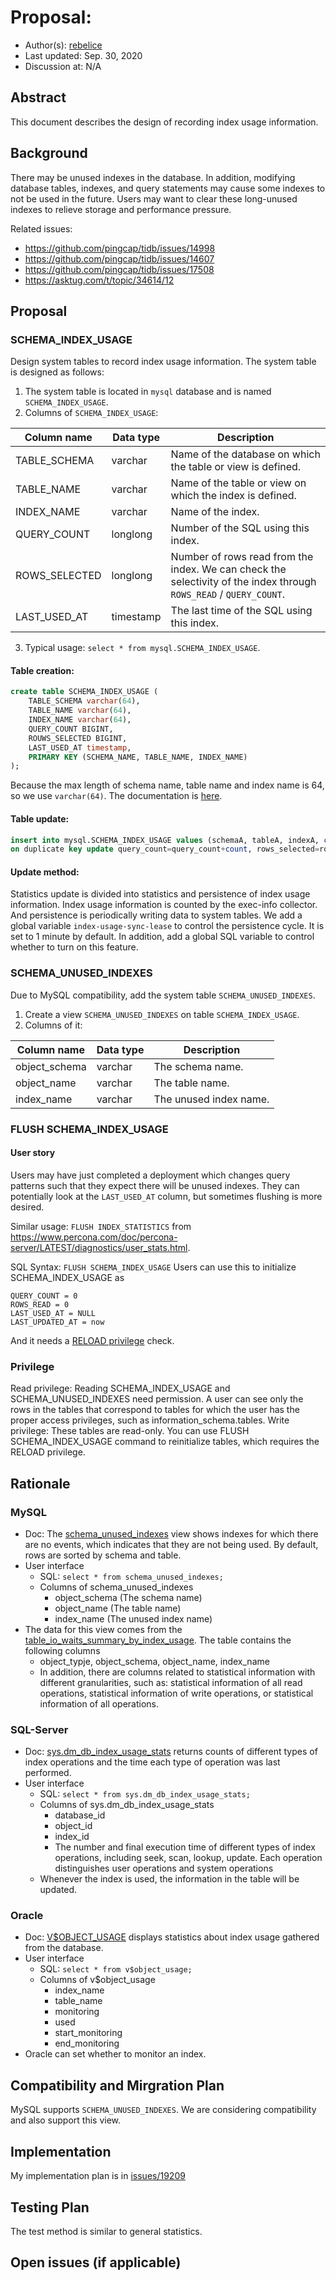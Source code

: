# Proposal:

- Author(s):     [rebelice](https://github.com/rebelice)
- Last updated:  Sep. 30, 2020
- Discussion at: N/A

## Abstract

This document describes the design of recording index usage information.

## Background

There may be unused indexes in the database. In addition, modifying database tables, indexes, and query statements may cause some indexes to not be used in the future. Users may want to clear these long-unused indexes to relieve storage and performance pressure.

Related issues:

- https://github.com/pingcap/tidb/issues/14998
- https://github.com/pingcap/tidb/issues/14607
- https://github.com/pingcap/tidb/issues/17508
- https://asktug.com/t/topic/34614/12

## Proposal

### SCHEMA_INDEX_USAGE

Design system tables to record index usage information. The system table is designed as follows:

1. The system table is located in `mysql` database and is named `SCHEMA_INDEX_USAGE`.
2. Columns of `SCHEMA_INDEX_USAGE`:

| Column name  | Data type | Description |
|--------------|-----------|-------------|
| TABLE_SCHEMA | varchar   | Name of the database on which the table or view is defined.|
| TABLE_NAME   | varchar   | Name of the table or view on which the index is defined.|
| INDEX_NAME   | varchar   | Name of the index.|
| QUERY_COUNT  | longlong  | Number of the SQL using this index.|
| ROWS_SELECTED| longlong  | Number of rows read from the index. We can check the selectivity of the index through `ROWS_READ` / `QUERY_COUNT`.|
| LAST_USED_AT | timestamp | The last time of the SQL using this index.|


3. Typical usage: `select * from mysql.SCHEMA_INDEX_USAGE`.

#### Table creation: 

```sql
create table SCHEMA_INDEX_USAGE (
	TABLE_SCHEMA varchar(64),
	TABLE_NAME varchar(64),
	INDEX_NAME varchar(64),
	QUERY_COUNT BIGINT,
	ROUWS_SELECTED BIGINT,
	LAST_USED_AT timestamp,
	PRIMARY KEY (SCHEMA_NAME, TABLE_NAME, INDEX_NAME)
);
```

Because the max length of schema name, table name and index name is 64, so we use `varchar(64)`. The documentation is [here](https://dev.mysql.com/doc/refman/5.7/en/identifier-length.html).

#### Table update: 

```sql
insert into mysql.SCHEMA_INDEX_USAGE values (schemaA, tableA, indexA, count, row, used_at) 
on duplicate key update query_count=query_count+count, rows_selected=rows_selected+row, last_used_at=greatest(last_used_at, used_at)
```

#### Update method:

Statistics update is divided into statistics and persistence of index usage information. Index usage information is counted by the exec-info collector. And persistence is periodically writing data to system tables. We add a global variable `index-usage-sync-lease` to control the persistence cycle. It is set to 1 minute by default. In addition, add a global SQL variable to control whether to turn on this feature.

### SCHEMA_UNUSED_INDEXES

Due to MySQL compatibility, add the system table `SCHEMA_UNUSED_INDEXES`.

1. Create a view `SCHEMA_UNUSED_INDEXES` on table `SCHEMA_INDEX_USAGE`.
2. Columns of it:

| Column name   | Data type | Description           |
| -----------   | --------- | --------------------- |
| object_schema | varchar   | The schema name.      |
| object_name   | varchar   | The table name.       |
| index_name    | varchar   | The unused index name.|

### FLUSH SCHEMA_INDEX_USAGE

#### User story

Users may have just completed a deployment which changes query patterns such that they expect there will be unused indexes. They can potentially look at the `LAST_USED_AT` column, but sometimes flushing is more desired.

Similar usage: `FLUSH INDEX_STATISTICS` from https://www.percona.com/doc/percona-server/LATEST/diagnostics/user_stats.html.

SQL Syntax: `FLUSH SCHEMA_INDEX_USAGE`
Users can use this to initialize SCHEMA_INDEX_USAGE as
```
QUERY_COUNT = 0
ROWS_READ = 0
LAST_USED_AT = NULL
LAST_UPDATED_AT = now
```
And it needs a [RELOAD privilege](https://dev.mysql.com/doc/refman/5.7/en/privileges-provided.html#priv_reload) check.

### Privilege

Read privilege: Reading SCHEMA_INDEX_USAGE and SCHEMA_UNUSED_INDEXES need permission. A user can see only the rows in the tables that correspond to tables for which the user has the proper access privileges, such as information_schema.tables.
Write privilege: These tables are read-only. You can use FLUSH SCHEMA_INDEX_USAGE command to reinitialize tables, which requires the RELOAD privilege.

## Rationale

### MySQL

- Doc: The [schema_unused_indexes](https://dev.mysql.com/doc/refman/5.7/en/sys-schema-unused-indexes.html) view shows indexes for which there are no events, which indicates that they are not being used. By default, rows are sorted by schema and table.
- User interface
	- SQL:  `select * from schema_unused_indexes;`
	- Columns of schema_unused_indexes
		- object_schema (The schema name)
		- object_name (The table name)
		- index_name (The unused index name)
- The data for this view comes from the [table_io_waits_summary_by_index_usage](https://dev.mysql.com/doc/refman/5.7/en/table-waits-summary-tables.html#performance-schema-table-io-waits-summary-by-table-table). The table contains the following columns
	- object_typje, object_schema, object_name, index_name
	- In addition, there are columns related to statistical information with different granularities, such as: statistical information of all read operations, statistical information of write operations, or statistical information of all operations.

### SQL-Server

- Doc: [sys.dm_db_index_usage_stats](https://docs.microsoft.com/en-us/sql/relational-databases/system-dynamic-management-views/sys-dm-db-index-usage-stats-transact-sql?view=sql-server-ver15) returns counts of different types of index operations and the time each type of operation was last performed.
- User interface
	- SQL: `select * from sys.dm_db_index_usage_stats;`
	- Columns of sys.dm_db_index_usage_stats
		- database_id
		- object_id
		- index_id
		- The number and final execution time of different types of index operations, including seek, scan, lookup, update. Each operation distinguishes user operations and system operations
	- Whenever the index is used, the information in the table will be updated.

### Oracle

- Doc: [V$OBJECT_USAGE](https://docs.oracle.com/cd/B28359_01/server.111/b28320/dynviews_2077.htm#REFRN30162) displays statistics about index usage gathered from the database.
- User interface
	- SQL: `select * from v$object_usage;`
	- Columns of v$object_usage
		- index_name
		- table_name
		- monitoring
		- used
		- start_monitoring
		- end_monitoring
- Oracle can set whether to monitor an index.

## Compatibility and Mirgration Plan

MySQL supports `SCHEMA_UNUSED_INDEXES`. We are considering compatibility and also support this view.

## Implementation

My implementation plan is in [issues/19209](https://github.com/pingcap/tidb/issues/19209)

## Testing Plan

The test method is similar to general statistics.

## Open issues (if applicable)
